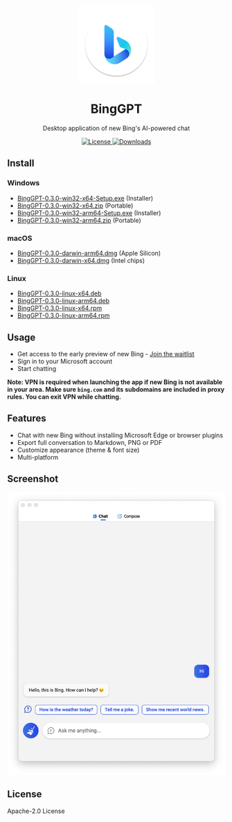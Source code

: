 <p align="center">
  <img width="180" src="./icon.png" alt="BingGPT">
  <h1 align="center">BingGPT</h1>
  <p align="center">Desktop application of new Bing's AI-powered chat </p>
</p>

<p align="center">
  <a href="https://opensource.org/licenses/Apache-2.0">
    <img alt="License" src="https://img.shields.io/badge/license-Apache_2.0-green">
  </a>
  <a href="https://github.com/dice2o/BingGPT/releases">
    <img alt="Downloads" src="https://img.shields.io/github/downloads/dice2o/BingGPT/total?color=blue">
   </a>
</p>

## Install

### Windows

- [BingGPT-0.3.0-win32-x64-Setup.exe](https://github.com/dice2o/BingGPT/releases/download/v0.3.0/BingGPT-0.3.0-win32-x64-Setup.exe) (Installer)
- [BingGPT-0.3.0-win32-x64.zip](https://github.com/dice2o/BingGPT/releases/download/v0.3.0/BingGPT-0.3.0-win32-x64.zip) (Portable)
- [BingGPT-0.3.0-win32-arm64-Setup.exe](https://github.com/dice2o/BingGPT/releases/download/v0.3.0/BingGPT-0.3.0-win32-arm64-Setup.exe) (Installer)
- [BingGPT-0.3.0-win32-arm64.zip](https://github.com/dice2o/BingGPT/releases/download/v0.3.0/BingGPT-0.3.0-win32-arm64.zip) (Portable)

### macOS

- [BingGPT-0.3.0-darwin-arm64.dmg](https://github.com/dice2o/BingGPT/releases/download/v0.3.0/BingGPT-0.3.0-darwin-arm64.dmg) (Apple Silicon)
- [BingGPT-0.3.0-darwin-x64.dmg](https://github.com/dice2o/BingGPT/releases/download/v0.3.0/BingGPT-0.3.0-darwin-x64.dmg) (Intel chips)

### Linux

- [BingGPT-0.3.0-linux-x64.deb](https://github.com/dice2o/BingGPT/releases/download/v0.3.0/BingGPT-0.3.0-linux-x64.deb)
- [BingGPT-0.3.0-linux-arm64.deb](https://github.com/dice2o/BingGPT/releases/download/v0.3.0/BingGPT-0.3.0-linux-arm64.deb)
- [BingGPT-0.3.0-linux-x64.rpm](https://github.com/dice2o/BingGPT/releases/download/v0.3.0/BingGPT-0.3.0-linux-x64.rpm)
- [BingGPT-0.3.0-linux-arm64.rpm](https://github.com/dice2o/BingGPT/releases/download/v0.3.0/BingGPT-0.3.0-linux-arm64.rpm)

## Usage

- Get access to the early preview of new Bing - [Join the waitlist](https://www.bing.com/new)
- Sign in to your Microsoft account
- Start chatting

**Note: VPN is required when launching the app if new Bing is not available in your area. Make sure `bing.com` and its subdomains are included in proxy rules. You can exit VPN while chatting.**

## Features

- Chat with new Bing without installing Microsoft Edge or browser plugins
- Export full conversation to Markdown, PNG or PDF
- Customize appearance (theme & font size)
- Multi-platform

## Screenshot

<img width="601" src="./screenshot.png" alt="BingGPT Screenshot">

## License

Apache-2.0 License

